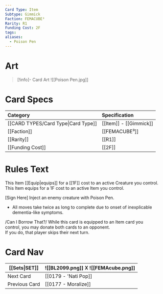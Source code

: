 ```yaml
---
Card Type: Item
Subtype: Gimmick
Faction: FEMACUBE³
Rarity: R1
Funding Cost: 2F
tags: 
aliases:
  - Poison Pen
---
```

# Art

> [!info]- Card Art
> ![[Poison Pen.jpg]]

# Card Specs

| Category | Specification| 
| :--- | :--- |
| [[CARD TYPES/Card Type\|Card Type]] | [[Item]] - [[Gimmick]] |  
| [[Faction]] | [[FEMACUBE³]] | 
| [[Rarity]] | [[R1]] |  
| [[Funding Cost]] | [[2F]] |  

# Rules Text

This Item [[Equip|equips]] for a [[1F]] cost to an active Creature you control.
This Item equips for a 1F cost to an active Item you control.  

[Sign Here] 
Inject an enemy creature with Poison Pen.
- All moves take twice as long to complete due to onset of inexplicable dementia-like symptoms.

/Can I Borrow That?/
While this card is equipped to an Item card you control, you may donate both cards to an opponent.  
If you do, that player skips their next turn.

# Card Nav

| [[Sets\|SET]] |  ![[BL2099.png]] 𐌢 ![[FEMAcube.png]] |
| --- | --- |  
| Next Card | [[0179 - 'Nati Pop]] |  
| Previous Card | [[0177 - Moralize]] |  

